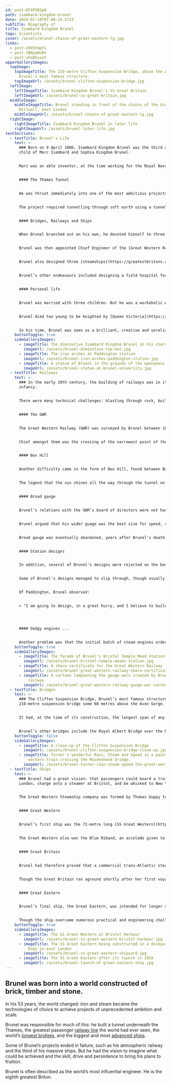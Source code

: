 ```yaml
---
id: post-EF4PXB1pW
path: isambard-kingdom-brunel
date: 2020-07-10T07:08:29.572Z
subTitle: Biography of
title: Isambard Kingdom Brunel
tags: Scientists
cover: /assets/brunel-chains-of-great-eastern-lg.jpg
links:
  - post-n995FmpFi
  - post-JBNyaNuRV
  - post-xFeDEyxoY
upperGalleryImages:
  topImage:
    topImageTitle: The 210-metre Clifton Suspension Bridge, above the Avon Gorge, is
      Brunel's most famous structure.
    topImageUrl: /assets/brunel-clifton-suspension-bridge.jpg
  leftImage:
    leftImageTitle: Isambard Kingdom Brunel's SS Great Britain
    leftImageUrl: /assets/brunel-ss-great-britain.jpg
  middleImage:
    middleImageTitle: Brunel standing in front of the chains of the Great Eastern in
      Millwall, east London
    middleImageUrl: /assets/brunel-chains-of-great-eastern-lg.jpg
  rightImage:
    rightImageTitle: Isambard Kingdom Brunel in later life
    rightImageUrl: /assets/brunel-later-life.jpg
textSections:
  - textTitle: Brunel's Life
    text: >-
      ### Born on 9 April 1806, Isambard Kingdom Brunel was the third and final
      child of Marc Isambard and Sophia Kingdom Brunel.


      Marc was an able inventor, at the time working for the Royal Navy. Brunel started his career as an apprentice to a watchmaker in France, his parents having been sent to debtors’ prison, before returning to London to work in his father’s engineering office at the age of 16.


      #### The Thames Tunnel


      He was thrust immediately into one of the most ambitious projects of the age: building the Thames Tunnel between Wapping and Rotherhithe.


      The project required tunnelling through soft earth using a tunnelling shield designed by Brunel’s father. But many workers still lost their lives, with Brunel involved in a serious accident in January 1828. Construction was not finally completed in 1848.


      #### Bridges, Railways and Ships


      When Brunel branched out on his own, he devoted himself to three main things: bridges, railways and ships. His most famous [bridge](https://greatestbritons.com/isambard-kingdom-brunel.html#3) is the Clifton Suspension Bridge over the River Avon, at the time the world’s longest suspension bridge; Brunel won the design competition for this bridge in 1831.


      Brunel was then appointed Chief Engineer of the [Great Western Railway](https://greatestbritons.com/isambard-kingdom-brunel.html#2) and many smaller railway companies up and down the land. The Great Western is world-famous for its architecture, in particular the Paddington and Bristol Temple Meads stations, the Hanwell and Chippenham viaducts, the Maidenhead Bridge and Box Tunnel.


      Brunel also designed three [steamships](https://greatestbritons.com/isambard-kingdom-brunel.html#4), each bigger than the last: the Great Western (which steamed to America in 12 ½ days); the Great Britain (the first iron ship with screw propellers); and the Great Eastern (the largest ship of its time, but which proved impractical and was eventually scrapped).


      Brunel’s other endeavours included designing a field hospital for use in the Crimean war, designing dockyards, and the design of a novel but commercially unsuccessful atmospheric railway.


      #### Personal life


      Brunel was married with three children. But he was a workaholic whose health failed as a result of stress. He suffered a stroke after the launch of the Great Eastern in September 1859 and died a week later at the age of 53.


      Brunel died too young to be knighted by [Queen Victoria](https://greatestbritons.com/queen-victoria-biography.html), something his father achieved in 1841 for work on the Thames Tunnel.


      In his time, Brunel was seen as a brilliant, creative and unreliable engineer who was not the equal of Robert Stevenson (who is most famous for the Rocket locomotive and his work on the Stockton and Darlington Railway). Posterity has judged Brunel more kindly, with a university even being named after him.
    buttonToggle: true
    sideGalleryImages:
      - imageTitle: The diminutive Isambard Kingdom Brunel in his characteristic top hat.
        imageUrl: /assets/brunel-diminutive-top-hat.jpg
      - imageTitle: The iron arches at Paddington station
        imageUrl: /assets/brunel-iron-arches-paddington-station.jpg
      - imageTitle: A statue of Brunel in the grounds of the eponymous university
        imageUrl: /assets/brunel-statue-at-brunel-university.jpg
  - textTitle: Railways
    text: >-
      ### In the early 19th century, the building of railways was in its
      infancy.


      There were many technical challenges: blasting through rock, building lengthy bridges and optimising track design to name but a few. Brunel met all of these challenges but also wanted his designs to be stylish. After all, train travel was *the* new mode of transport.


      #### The GWR


      The Great Western Railway (GWR) was surveyed by Brunel between 1833 and 1834, with the Act of Parliament authorising its construction passed in 1835. The 118-mile long route from London to Bristol, via Reading and Bath, posed a number of challenges.


      Chief amongst them was the crossing of the narrowest point of the River Tamar at Saltash, a span of 1,100 feet, which had to be achieved whilst allowing enough height for ships to pass underneath. Brunel’s solution was to design what became the [Royal Albert](https://en.wikipedia.org/wiki/Royal_Albert_Bridge) railway bridge.


      #### Box Hill


      Another difficulty came in the form of Box Hill, found between Bath and Chippenham, which Brunel overcame by designing the 2-mile long Box Tunnel, the construction of which consumed one tonne of explosives per week and required the excavation of about 200,000 cubic metres of soil.


      The legend that the sun shines all the way through the tunnel on Brunel's birthday each year is, unfortunately, untrue!


      #### Broad gauge


      Brunel’s relations with the GWR’s board of directors were not harmonious. He insisted on using broad-gauge track, that is a track that was 7 ft 1/4 inch wide, as opposed to the standard 4 ft 8 1/2 inches.


      Brunel argued that his wider guage was the best size for speed, comfort and transporting goods. But the idea meant that new locomotives and carriages for the GWR had to be designed.


      Broad gauge was eventually abandoned, years after Brunel's death, at great expense.


      #### Station designs


      In addition, several of Brunel's designs were rejected on the basis that they were overly ornate and therefore costly. The GWR was, after all, a private company and the investors that Brunel charmed into parting with their money wanted to see a return.


      Some of Brunel's designs managed to slip through, though usually only in modified form. The grandest remaining terminus is London’s Paddington station, the roof of which is supported by three huge wrought-iron arches spanning 68, 102 and 70 feet respectively (a fourth span was added in 1915).


      Of Paddington, Brunel observed:


      > "I am going to design, in a great hurry, and I believe to build a station after my own fancy; that is, with engineering roofs, etc. etc. It is at Paddington ...."




      #### Dodgy engines ...


      Another problem was that the initial batch of steam engines ordered by Brunel, and modified to his design, weren't fit for purpose. Brunel, realising that he was not a great mechanical engineer, called in the 20-year old [Daniel Gooch](https://en.wikipedia.org/wiki/Daniel_Gooch). Gooch, who had previously worked for Robert Stephenson, got the engines working and thereafter set about revolutionising engine design. He later became a politician and Baronet.
    buttonToggle: true
    sideGalleryImages:
      - imageTitle: The facade of Brunel's Bristol Temple Mead station.
        imageUrl: /assets/brunel-bristol-temple-meads-station.jpg
      - imageTitle: A share certificate for the Great Western Railway
        imageUrl: /assets/brunel-great-western-railway-share-certificate.jpg
      - imageTitle: A cartoon lampooning the gauge wars created by Brunel's wide-gauge
          railway.
        imageUrl: /assets/brunel-great-western-railway-gauge-war-cartoon.jpg
  - textTitle: Bridges
    text: >-
      ### The Clifton Suspension Bridge, Brunel’s most famous structure, is a
      210-metre suspension bridge some 60 metres above the Avon Gorge.


      It had, at the time of its construction, the longest span of any bridge in the world. The bridge is still standing and is used by over 4 million vehicles annually.


      Brunel’s other bridges include the Royal Albert Bridge over the River Tamar (described above), the [Windsor Railway](https://en.wikipedia.org/wiki/Windsor_Railway_Bridge) Bridge (the oldest wrought-iron bridge still in service today, of bow and string design and spanning 62 metres), the [Maidenhead Railway](https://en.wikipedia.org/wiki/Maidenhead_Railway_Bridge) Bridge (which spanned the Thames and was the widest brick arch bridge ever built) and the Hungerford Bridge near Charing Cross station.
    buttonToggle: false
    sideGalleryImages:
      - imageTitle: A close-up of the Clifton Suspension Bridge
        imageUrl: /assets/brunel-clifton-suspension-bridge-close-up.jpg
      - imageTitle: Turner's wonderful Rain, Steam and Speed is a painting of a great
          western train crossing the Maidenhead bridge.
        imageUrl: /assets/brunel-turner-rain-steam-speed-the-great-western-railway.jpg
  - textTitle: Ships
    text: >-
      ### Brunel had a great vision: that passengers could board a train in
      London, change onto a steamer at Bristol, and be whisked to New York.


      The Great Western Steamship company was formed by Thomas Guppy to turn this into reality.


      #### Great Western


      Brunel’s first ship was the 72-metre long [SS Great Western](https://en.wikipedia.org/wiki/SS_Great_Western), at the time the longest ship in the world. Brunel’s calculations suggested that a larger vessel would be able to carry enough fuel to power steam engines for the entirety of an Atlantic crossing. He was proved correct, with the Great Western arriving in New York on her maiden voyage in April 1838.


      The Great Western also won the Blue Riband, an accolade given to the fastest passenger liner crossing the Atlantic (its average speed was 8.66 knots or 16.04 km/h). In total it made 64 crossings.


      #### Great Britain


      Brunel had therefore proved that a commercial trans-Atlantic steamship service was a viable proposition. His next ship, the Great Britain, used a propeller instead of paddle wheels for increased efficiency. It is generally considered the first modern ship, being built of metal, engine-powered and driven by propeller.


      Though the Great Britain ran aground shortly after her first voyage, she was later used in voyages to Australia, and is [fully preserved](https://www.ssgreatbritain.org/) in Bristol.


      #### Great Eastern


      Brunel’s final ship, the Great Eastern, was intended for longer voyages to India and Australia. Over 200 metres long, she was powered by propeller and paddle wheel and fitted with luxurious apartments capable of accommodating up to 4,000 in style.


      Though the ship overcame numerous practical and engineering challenges, she was not a commercial success (laying transatlantic telegraph cable rather than carrying passengers, and eventually scrapped).
    buttonToggle: true
    sideGalleryImages:
      - imageTitle: The SS Great Western at Bristol Harbour
        imageUrl: /assets/brunel-ss-great-western-bristol-harbour.jpg
      - imageTitle: The SS Great Eastern being constructed in a dockyard on the Isle of
          Dogs in east London
        imageUrl: /assets/brunel-ss-great-eastern-shipyard.jpg
      - imageTitle: The SS Great Eastern after its launch in 1858
        imageUrl: /assets/brunel-launch-of-great-eastern-ship.jpg
---
```

## Brunel was born into a world constructed of brick, timber and stone.

In his 53 years, the world changed: iron and steam became the technologies of choice to achieve projects of unprecedented ambition and scale.

Brunel was responsible for much of this: he built a tunnel underneath the Thames, the greatest passenger [railway line](https://greatestbritons.com/isambard-kingdom-brunel.html#2) the world had ever seen, the world’s [longest bridges](https://greatestbritons.com/isambard-kingdom-brunel.html#3), and the biggest and most [advanced ships](https://greatestbritons.com/isambard-kingdom-brunel.html#4).

Some of Brunel’s projects ended in failure, such as his atmospheric railway and the third of his massive ships. But he had the vision to imagine what could be achieved and the skill, drive and persistence to bring his plans to fruition.

Brunel is often described as the world’s most influential engineer. He is the eighth greatest Briton.